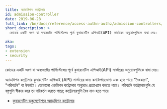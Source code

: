 ```yaml
---
title: অ্যাডমিশন কন্ট্রোলার
id: admission-controller
date: 2019-06-28
full_link: /bn/docs/reference/access-authn-authz/admission-controllers/
short_description: >
  কোডের একটি অংশ যা অবজেক্টের পার্সিস্টেন্সের পূর্বে কুবারনেটিস এপিআই(API) সার্ভারের অনুরোধগুলিকে বাধা দেয়।

aka:
tags:
- extension
- security
---
```

কোডের একটি অংশ যা অবজেক্টের পার্সিস্টেন্সের পূর্বে কুবারনেটিস এপিআই(API) সার্ভারের অনুরোধগুলিকে বাধা দেয়।

<!--more-->

অ্যাডমিশন কন্ট্রোলার কুবারনেটিস এপিআই (API) সার্ভারের জন্য কনফিগারযোগ্য এবং হতে পারে "বৈধকরণ", "পরিবর্তন" বা
উভয়ই। যেকোনো এডমিশন কন্ট্রোলার অনুরোধ প্রত্যাখ্যান করতে পারে। পরিবর্তন কন্ট্রোলারগুলি যে বস্তুগুলি স্বীকার করে তা পরিবর্তন করতে পারে;
কন্ট্রোলারগুলি বৈধ নাও হতে পারে

* [কুবারনেটিস ডকুমেন্টেশনে অ্যাডমিশন কন্ট্রোলার](/bn/docs/reference/access-authn-authz/admission-controllers/)
